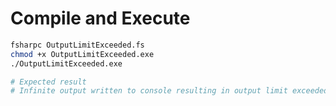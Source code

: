 # Compile and Execute

```bash
fsharpc OutputLimitExceeded.fs
chmod +x OutputLimitExceeded.exe
./OutputLimitExceeded.exe

# Expected result
# Infinite output written to console resulting in output limit exceeded
```
